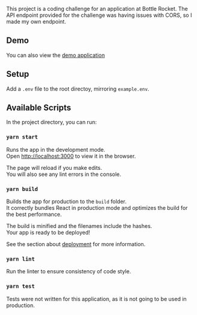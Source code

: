 This project is a coding challenge for an application at Bottle Rocket. The API endpoint provided for the challenge was having issues with CORS, so I made my own endpoint.

## Demo

You can also view the [demo application](https://bottle-rocket-challenge.netlify.app/)

## Setup

Add a `.env` file to the root directoy, mirroring `example.env`.

## Available Scripts

In the project directory, you can run:

### `yarn start`

Runs the app in the development mode.<br />
Open [http://localhost:3000](http://localhost:3000) to view it in the browser.

The page will reload if you make edits.<br />
You will also see any lint errors in the console.

### `yarn build`

Builds the app for production to the `build` folder.<br />
It correctly bundles React in production mode and optimizes the build for the best performance.

The build is minified and the filenames include the hashes.<br />
Your app is ready to be deployed!

See the section about [deployment](https://facebook.github.io/create-react-app/docs/deployment) for more information.

### `yarn lint`

Run the linter to ensure consistency of code style.

### `yarn test`

Tests were not written for this application, as it is not going to be used in production.
